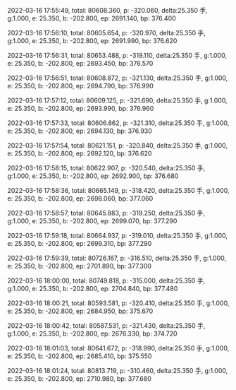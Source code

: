 2022-03-16 17:55:49, total: 80608.360, p: -320.060, delta:25.350 手, g:1.000, e: 25.350, b: -202.800, ep: 2691.140, bp: 376.400

2022-03-16 17:56:10, total: 80605.654, p: -320.970, delta:25.350 手, g:1.000, e: 25.350, b: -202.800, ep: 2691.990, bp: 376.620

2022-03-16 17:56:31, total: 80653.488, p: -319.110, delta:25.350 手, g:1.000, e: 25.350, b: -202.800, ep: 2693.450, bp: 376.570

2022-03-16 17:56:51, total: 80608.872, p: -321.130, delta:25.350 手, g:1.000, e: 25.350, b: -202.800, ep: 2694.790, bp: 376.990

2022-03-16 17:57:12, total: 80609.125, p: -321.690, delta:25.350 手, g:1.000, e: 25.350, b: -202.800, ep: 2693.990, bp: 376.960

2022-03-16 17:57:33, total: 80606.862, p: -321.310, delta:25.350 手, g:1.000, e: 25.350, b: -202.800, ep: 2694.130, bp: 376.930

2022-03-16 17:57:54, total: 80621.151, p: -320.840, delta:25.350 手, g:1.000, e: 25.350, b: -202.800, ep: 2692.120, bp: 376.620

2022-03-16 17:58:15, total: 80622.907, p: -320.540, delta:25.350 手, g:1.000, e: 25.350, b: -202.800, ep: 2692.900, bp: 376.680

2022-03-16 17:58:36, total: 80665.149, p: -318.420, delta:25.350 手, g:1.000, e: 25.350, b: -202.800, ep: 2698.060, bp: 377.060

2022-03-16 17:58:57, total: 80645.883, p: -319.250, delta:25.350 手, g:1.000, e: 25.350, b: -202.800, ep: 2699.070, bp: 377.290

2022-03-16 17:59:18, total: 80664.937, p: -319.010, delta:25.350 手, g:1.000, e: 25.350, b: -202.800, ep: 2699.310, bp: 377.290

2022-03-16 17:59:39, total: 80726.167, p: -316.510, delta:25.350 手, g:1.000, e: 25.350, b: -202.800, ep: 2701.890, bp: 377.300

2022-03-16 18:00:00, total: 80749.818, p: -315.000, delta:25.350 手, g:1.000, e: 25.350, b: -202.800, ep: 2704.840, bp: 377.480

2022-03-16 18:00:21, total: 80593.581, p: -320.410, delta:25.350 手, g:1.000, e: 25.350, b: -202.800, ep: 2684.950, bp: 375.670

2022-03-16 18:00:42, total: 80587.531, p: -321.430, delta:25.350 手, g:1.000, e: 25.350, b: -202.800, ep: 2676.330, bp: 374.720

2022-03-16 18:01:03, total: 80641.672, p: -318.990, delta:25.350 手, g:1.000, e: 25.350, b: -202.800, ep: 2685.410, bp: 375.550

2022-03-16 18:01:24, total: 80813.719, p: -310.460, delta:25.350 手, g:1.000, e: 25.350, b: -202.800, ep: 2710.980, bp: 377.680